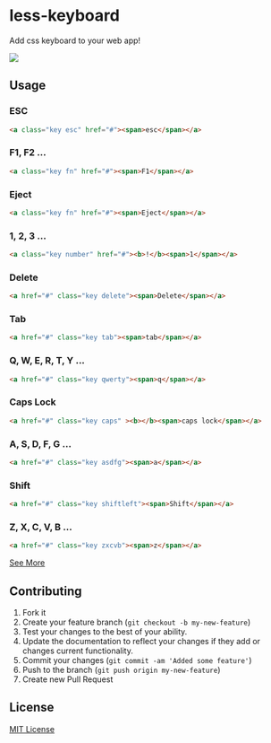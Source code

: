 less-keyboard
=========

Add css keyboard to your web app!

<img align="center" src="http://emalherbi.github.io/less-keyboard/img/readme.png">



## Usage

### ESC

```html
<a class="key esc" href="#"><span>esc</span></a>
```

### F1, F2 ...

```html
<a class="key fn" href="#"><span>F1</span></a>
```

### Eject

```html
<a class="key fn" href="#"><span>Eject</span></a>
```

### 1, 2, 3 ...

```html
<a class="key number" href="#"><b>!</b><span>1</span></a>
```

### Delete

```html
<a href="#" class="key delete"><span>Delete</span></a>
```

### Tab

```html
<a href="#" class="key tab"><span>tab</span></a>
```

### Q, W, E, R, T, Y ...

```html
<a href="#" class="key qwerty"><span>q</span></a>
```

### Caps Lock

```html
<a href="#" class="key caps" ><b></b><span>caps lock</span></a>
```

### A, S, D, F, G ...

```html
<a href="#" class="key asdfg"><span>a</span></a>
```

### Shift

```html
<a href="#" class="key shiftleft"><span>Shift</span></a>
```

### Z, X, C, V, B ...

```html
<a href="#" class="key zxcvb"><span>z</span></a>
```

[See More](http://emalherbi.github.io/less-keyboard/)



## Contributing

1. Fork it
2. Create your feature branch (`git checkout -b my-new-feature`)
3. Test your changes to the best of your ability.
4. Update the documentation to reflect your changes if they add or changes current functionality.
5. Commit your changes (`git commit -am 'Added some feature'`)
6. Push to the branch (`git push origin my-new-feature`)
7. Create new Pull Request



## License

[MIT License](http://en.wikipedia.org/wiki/MIT_License)
